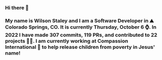 ### Hi there 👋

### My name is Wilson Staley and I am a Software Developer in ⛰ Colorado Springs, CO.  It is currently Thursday, October 6 ⌚. In 2022 I have made 307 commits, 119 PRs, and contributed to 22 projects 👨‍💻. I am currently working at Compassion International 🏢 to help release children from poverty in Jesus' name!